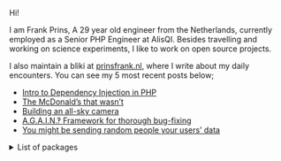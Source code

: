 Hi!

I am Frank Prins, A 29 year old engineer from the Netherlands, currently employed as a Senior PHP Engineer at AlisQI.
Besides travelling and working on science experiments, I like to work on open source projects.

I also maintain a bliki at [prinsfrank.nl](https://prinsfrank.nl), where I write about my daily encounters. You can see my 5 most recent posts below;

<!--START_SECTION:feed-->
* [Intro to Dependency Injection in PHP](https:&#x2F;&#x2F;prinsfrank.nl&#x2F;2024&#x2F;05&#x2F;03&#x2F;Intro-to-dependency-injection-in-PHP)
* [The McDonald’s that wasn’t](https:&#x2F;&#x2F;prinsfrank.nl&#x2F;2024&#x2F;03&#x2F;04&#x2F;The_McDonalds_that_wasnt)
* [Building an all-sky camera](https:&#x2F;&#x2F;prinsfrank.nl&#x2F;2024&#x2F;02&#x2F;13&#x2F;Building-an-all-sky-camera)
* [A.G.A.I.N.‽ Framework for thorough bug-fixing](https:&#x2F;&#x2F;prinsfrank.nl&#x2F;2023&#x2F;08&#x2F;28&#x2F;AGAIN_Framework_for_thorough_bugfixing)
* [You might be sending random people your users’ data](https:&#x2F;&#x2F;prinsfrank.nl&#x2F;2023&#x2F;06&#x2F;17&#x2F;You-might-be-sending-random-people-your-users-data)
<!--END_SECTION:feed-->

<details>
    <summary>List of packages</summary>

| Title                                                                                                                             | Description                                | Active |                                                                                          |
|-----------------------------------------------------------------------------------------------------------------------------------|--------------------------------------------|--------|------------------------------------------------------------------------------------------|
| [prinsfrank/standards](https://packagist.org/packages/prinsfrank/standards)                                                       | A collection of standards as enums         | ✅      | ![](https://img.shields.io/packagist/dt/prinsfrank/standards)                            |
| [prinsfrank/enums](https://packagist.org/packages/prinsfrank/enums)                                                               | Working with enums in PHP made easier      | ✅      | ![](https://img.shields.io/packagist/dt/prinsfrank/enums)                                |
| [prinsfrank/composer-version-lock](https://packagist.org/packages/prinsfrank/composer-version-lock)                               | Lock composer version to a version         | ❌ EOL  | ![](https://img.shields.io/packagist/dt/prinsfrank/composer-version-lock)                |
| [prinsfrank/transliteration](https://packagist.org/packages/prinsfrank/transliteration)                                           | A typed transliteration wrapper            | ✅      | ![](https://img.shields.io/packagist/dt/prinsfrank/transliteration)                      |
| [prinsfrank/arithmetic-operations-floating-point](https://packagist.org/packages/prinsfrank/arithmetic-operations-floating-point) | Floating point arithmetics                 | ✅      | ![](https://img.shields.io/packagist/dt/prinsfrank/arithmetic-operations-floating-point) |
| [prinsfrank/measurement-unit](https://packagist.org/packages/prinsfrank/measurement-unit)                                         | A collection of measurement units          | ✅      | ![](https://img.shields.io/packagist/dt/prinsfrank/measurement-unit)                     |
| [prinsfrank/php-geo-svg](https://packagist.org/packages/prinsfrank/php-geo-svg)                                                   | Generate and display maps in SVG           | ✅      | ![](https://img.shields.io/packagist/dt/prinsfrank/php-geo-svg)                          |
| [prinsfrank/jsonapi-openapi-spec-generator](https://packagist.org/packages/prinsfrank/jsonapi-openapi-spec-generator)             | Generate an openapi spec for jsonapi       | ✅      | ![](https://img.shields.io/packagist/dt/prinsfrank/jsonapi-openapi-spec-generator)       |
| [prinsfrank/indenting-persistent-blade-compiler](https://packagist.org/packages/prinsfrank/indenting-persistent-blade-compiler)   | Persist indenting in blade templates       | ✅      | ![](https://img.shields.io/packagist/dt/prinsfrank/indenting-persistent-blade-compiler)  |
| [prinsfrank/php-validated-properties-phpstan](https://packagist.org/packages/prinsfrank/php-validated-properties-phpstan)         | PHPStan extension for validated properties | ✅      | ![](https://img.shields.io/packagist/dt/prinsfrank/php-validated-properties-phpstan)     |
| [prinsfrank/laravel-leash](https://packagist.org/packages/prinsfrank/laravel-leash)                                               | Leash Laravel container                    | ✅      | ![](https://img.shields.io/packagist/dt/prinsfrank/laravel-leash)                        |
| [prinsfrank/phpunit-laravel-leash](https://packagist.org/packages/prinsfrank/phpunit-laravel-leash)                               | Leash Laravel container in PHPUnit         | ✅      | ![](https://img.shields.io/packagist/dt/prinsfrank/phpunit-laravel-leash)                |
| [prinsfrank/php-validated-properties](https://packagist.org/packages/prinsfrank/php-validated-properties)                         | Validated properties using attributes      | ✅      | ![](https://img.shields.io/packagist/dt/prinsfrank/php-validated-properties)             |
| [prinsfrank/colors](https://packagist.org/packages/prinsfrank/colors)                                                             | Working with Colors in PHP                 | ✅      | ![](https://img.shields.io/packagist/dt/prinsfrank/colors)                               |
| [prinsfrank/mrtd](https://packagist.org/packages/prinsfrank/mrtd)                                                                 | Machine Readable Travel document parsing   | ✅      | ![](https://img.shields.io/packagist/dt/prinsfrank/mrtd)                                 |
| [prinsfrank/larastan-architecture-rules](https://packagist.org/packages/prinsfrank/larastan-architecture-rules)                   | Architecture rules for Larastan            | ✅      | ![](https://img.shields.io/packagist/dt/prinsfrank/larastan-architecture-rules)          |
| [prinsfrank/arithmetic-operations-bcmath](https://packagist.org/packages/prinsfrank/arithmetic-operations-bcmath)                 | Arithmetic operations in BCMath            | ✅      | ![](https://img.shields.io/packagist/dt/prinsfrank/arithmetic-operations-bcmath)         |
| [prinsfrank/arithmetic-operations-implementation](https://packagist.org/packages/prinsfrank/arithmetic-operations-implementation) | Virtual package for arithmetic operations  | ✅      | ![](https://img.shields.io/badge/virtual-8A2BE2)                                         |

</details>
